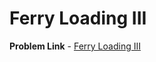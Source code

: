 # Ferry Loading III

**Problem Link** - [Ferry Loading III](https://onlinejudge.org/index.php?option=com_onlinejudge&Itemid=8&category=24&page=show_problem&problem=1842)